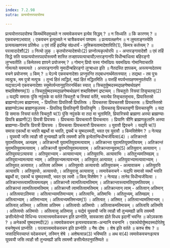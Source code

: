 ```yaml
---
index: 7.2.98
sutra: प्रत्ययोत्तरपदयोश्च

---
```

प्रत्ययोत्तरपदयोश्च किमर्थमिदमुच्यते न त्वमावेकवचन इत्येव सिद्धम् ? ॥ न सिध्यति ॥ किं कारणम् ? ॥ एकवचनाऽभावात् । एकवचन इत्युच्यते न चात्रैकवचनं पश्यामः ॥ प्रत्ययलक्षणेन ॥ न लुमताङ्गस्येति प्रत्ययलक्षणस्य प्रतिषेधः ॥ एवं तर्हि इदमिह संप्रधार्यं - लुक्क्रियतामादेशाविति(1), किमत्र कर्तव्यम् ? ॥ परत्वादादेशौ(2) ॥ नित्यो लुक् । कृतयोरप्यादेशयोः(2) प्राप्नोत्यकृत्योरपि ॥  - अन्तरङ्गावादेशौ ॥ एवं तर्हि सिद्धे सति यत्प्रत्ययोत्तरपदयोस्त्वमौ शास्ति तज्ज्ञापयत्याचार्योऽन्तरङ्गानपि विधीन्बाधित्वा बहिरङ्गो लुग्भवतीति ॥ किमेतस्य ज्ञापने प्रयोजनम् ? ॥ गोमान् प्रियो यस्य गोमत्प्रियः यवमत्प्रियः गोमानिवाचरति गोमत्यते यवमत्यते । अन्तरङ्गानपि नुमादीन्बहिरङ्गो लुग्बाधत इति ॥ नैतदस्ति ज्ञापकम्, अस्त्यन्यदेतस्य वचने प्रयोजनम् ॥ किम् ? ॥ येऽन्ये एकवचनादेशाः प्राप्नुवन्ति तद्बाधनार्थमेतत्स्यात् । तद्यथा - तव पुत्रः त्वत्प्रुत्रः, मम पुत्रो मत्पुत्रः । तुभ्यं हितं त्वद्धितं, मह्यं हितं मद्धितमिति ॥ यत्तर्हि मपर्यन्तग्रहणमनुवर्तयति ॥ यद्यत्राऽन्ये एकवचनादेशाः स्युर्मपर्यन्तानुवृत्तिरनर्थिका स्यात् ॥ त्रिचतुर्युष्मदस्मद्ग्रहणेष्वर्थग्रहणं शब्दविशेषणम्(1) ॥ त्रिचतुर्युष्मदस्मद्ग्रहणेष्वर्थग्रहणं शब्दविशेषणं द्रष्टव्यम् । त्रिचतुरोः स्त्रियां तिसृचतसृ(2) ॥ यद्यपि समासः पुंसि नपुंसके वा वर्तते त्रिचतुरौ च स्त्रियां वर्तेते, भवत्येव तिसृचतसृभावः, प्रियास्तिस्रो ब्राह्मण्योऽस्य ब्राह्मणस्य, - प्रियतिसा प्रियतिस्रौ प्रियतिस्रः । प्रियचतसा प्रियचतस्रौ प्रियचतस्रः ॥ प्रियास्तिस्रो ब्राह्मण्योऽस्थ ब्राह्मणकुलस्य - प्रियतिसृ प्रियतिसृणी प्रियतिसॄणि । प्रियचतसृ प्रियचतसृणी प्रियचतसॄणि ॥ यदा हि समासः स्त्रियां वर्तते त्रिचतुरौ च(1) पुंसि नपुंसके वा तदा मा भूतामिति, प्रियास्त्रियो ब्राह्मणा अस्या ब्राह्मण्याः प्रियत्रि ब्राह्मणी(2) प्रियत्री प्रियत्रयः । प्रियचत्वाः प्रियचत्वारौ प्रियचत्वारः । प्रियाणि त्रीणि ब्राह्मणकुलानि अस्या ब्राह्मण्याः-प्रियत्रिः प्रियत्री प्रियत्रयः । प्रियचत्वाः प्रियचत्वारौ प्रियचत्वारः ॥ युवावौ द्विवचने । यद्यपि च(1) समास एकार्थो वा भवति बह्वर्थो वा भवति, द्व्यर्थे च युष्मदस्मदी, भवत एव युवावौ ॥ किमविशेषेण ? ॥ नेत्याह । यूयवयौ जसि त्वाहौ सौ तुभ्यमह्यौ ङयि तवममौ ङसि इत्येतान्विधीन्वर्जयित्वा(4) । अतिक्रान्तो युवामतित्वम्, अत्यहम् । अतिक्रान्तौ युवामतियुवामत्यावाम् । अतिक्रान्ता युवामतियूयमतिवयम् । अतिक्रान्तं युवामतियुवामत्यावाम् । अतिक्रान्तौ युवामतियुवामत्यावाम् । अतिक्रान्तान्युवाम्(5) अतियुवान् अत्यावान् । अतियुवयाऽत्यावया । अतियुवाभ्याम् - अत्यावाभ्याम् । अतियुवाभिः. अत्यावाभिः । अतितुभ्यमतिमह्यम् ॥ अतियुवाभ्यामत्यावा भ्याम् । अतियुवभ्यमत्यावभ्यम् । अतियुवत् अत्यावत् । अतियुवाभ्यामत्यावाभ्याम् । अतियुवत् अत्यावत् । अतितव अतिमम । अतियुवयोः अत्यावयोः अतियुवाकम् - अत्यावाकम । अतियुवयि अत्यावयि । अतियुवयोः, अत्यावयोः,। अतियुवासु अत्यावासु । त्वमावेकवचने - यद्यपि समासो व्यर्थो भवति बह्वर्थो वा, एकार्थे च युष्मदस्मदी, भवत एव त्वमौ ॥ किम् विशेषेण ? ॥ नेत्याह। तानेव विधीन्वर्जयित्वा । अतिक्रान्तस्त्वामतित्वमत्यहम् । अतिक्रान्तौ त्वामतित्वामतिमाम् । अतिक्रान्तास्त्वामतियूयमतिवयम् । अतिक्रान्तं त्वामतित्वामतिमाम् । अतिक्रान्तौ त्वामतित्वामतिमाम् । अतिक्रान्तान् त्वाम् - अतित्वान् अतिमान् । अतित्वयाऽतिमया । अतित्वाभ्यामतिमाभ्याम् । अतित्वाभिः, अतिमाभिः । अतितुभ्यम्, अतिमह्यम् । अतित्वाभ्याम् । अतिमाभ्याम् । अतित्वभ्यमतिमभ्यम्(1) । अतित्वत् । अतिमत् । अतित्वाभ्यामतिमाभ्यम् । अतित्वत् अतिमत् । अतितव अतिमम । अतित्वयोः अतिमयोः । अतित्वाकमतिमाकम् । अतित्वयि अतिमयि । अतित्वयोः अतिमयोः । अतित्वासु अतिमासु ॥ यद्येवं यूयवयौ जसि त्वाहौ सौ तुभ्यमह्यौ ङयि तवममौ ङसीत्येतेभ्यो विधिभ्यः परत्वात्त्वमावेकवचन इति प्राप्नोति, सावकाशा ह्येते विधय इदानीं भवन्ति ॥ कोऽवकाशः ? ॥ अनेकार्थे युष्मदस्मदी(2) ॥ त्वमावेकवचन इत्यस्यावकाशः-अन्यानि वचनानि । एकार्थयोर्युष्मदस्मदोरेतेषु वचनेषूभयं प्राप्नोति । परत्वात्त्वमावेकवचन इति प्राप्नोति ॥ नैषः दोषः । शेष इति वर्तते ॥ कश्च शेषः ? ॥ जसादिभिरव्याप्तं यदेकवचनं, तस्मिन् शेषे । अशेषत्वान्न(3) भविष्यति ॥ अथ वा(4) त्वमावेकवचनःइत्यत्र यूयवयौ जसि त्वाहौ सौ तुभ्यमह्यौ ङयि तवममौ ङसीत्येतदनुवर्तिष्यते ॥